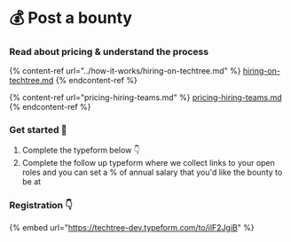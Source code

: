 # 💰 Post a bounty

### Read about pricing & understand the process

{% content-ref url="../how-it-works/hiring-on-techtree.md" %}
[hiring-on-techtree.md](../how-it-works/hiring-on-techtree.md)
{% endcontent-ref %}

{% content-ref url="pricing-hiring-teams.md" %}
[pricing-hiring-teams.md](pricing-hiring-teams.md)
{% endcontent-ref %}

### Get started 🚀

1. Complete the typeform below 👇
2. Complete the follow up typeform where we collect links to your open roles and you can set a % of annual salary that you'd like the bounty to be at

### Registration 👇

{% embed url="https://techtree-dev.typeform.com/to/ilF2JgiB" %}
